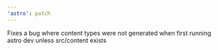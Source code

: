 ```yaml
---
'astro': patch
---
```


Fixes a bug where content types were not generated when first running astro dev unless src/content exists
